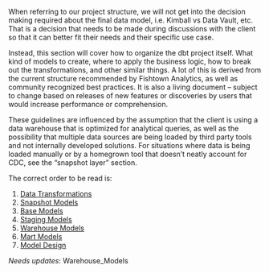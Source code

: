 When referring to our project structure, we will not get into the decision making required about the final data model, i.e. Kimball vs Data Vault, etc. That is a decision that needs to be made during discussions with the client so that it can better fit their needs and their specific use case.

Instead, this section will cover how to organize the dbt project itself. What kind of models to create, where to apply the business logic, how to break out the transformations, and other similar things. A lot of this is derived from the current structure recommended by Fishtown Analytics, as well as community recognized best practices. It is also a living document – subject to change based on releases of new features or discoveries by users that would increase performance or comprehension.

These guidelines are influenced by the assumption that the client is using a data warehouse that is optimized for analytical queries, as well as the possibility that multiple data sources are being loaded by third party tools and not internally developed solutions. For situations where data is being loaded manually or by a homegrown tool that doesn’t neatly account for CDC, see the “snapshot layer” section.

The correct order to be read is:
1. [Data Transformations](Data_Transformations.md)
2. [Snapshot Models](Snapshot_Models.md)
3. [Base Models](Base_Models.md)
4. [Staging Models](Staging_Models.md)
5. [Warehouse Models](Warehouse_Models.md)
6. [Mart Models](Mart_Models.md)
7. [Model Design](Model_Design.md)

*Needs updates*: Warehouse_Models

